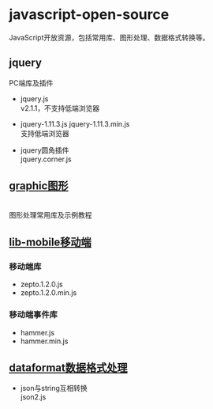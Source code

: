 # javascript-open-source
JavaScript开放资源，包括常用库、图形处理、数据格式转换等。

## jquery
PC端库及插件
- jquery.js
<br>v2.1.1，不支持低端浏览器

- jquery-1.11.3.js jquery-1.11.3.min.js
<br>支持低端浏览器

- jquery圆角插件
<br>jquery.corner.js

## [graphic图形](https://github.com/vee2046/javascript-open-source/tree/master/graphic)
<br>图形处理常用库及示例教程

## [lib-mobile移动端](https://github.com/vee2046/javascript-open-source/tree/master/lib-mobile)
### 移动端库
  - zepto.1.2.0.js
  - zepto.1.2.0.min.js

### 移动端事件库
  - hammer.js
  - hammer.min.js

## [dataformat数据格式处理](https://github.com/vee2046/javascript-open-source/tree/master/dataformat)
- json与string互相转换
<br>json2.js

